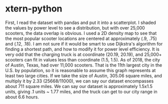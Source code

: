 # xtern-python
First, I read the dataset with pandas and put it into a scatterplot. I shaded the values by power level to see a distribution, but with over 25,000 scooters, the data overlap is obvious. I used a 2D density map to see that the most popular scooter locations are centered at approximately (.9, .75) and (.12, .18).
I am not sure if it would be smart to use Dijkstra's algorithm for finding a shortest path, and how to modify it for power level efficiency. It is very odd that the charging truck is at coordinate (20.19, 20.19), and 25,000+ scooters can fit in values less than coordinate (1.5, 1.5).
As of 2018, the city of Austin, Texas, had over 11,000 scooters. That is the 11th largest city in the U.S. by population, so it is reasonable to assume this graph represents at least two large cities. If we take the size of Austin, 305.06 square miles, and multiply it by 2.33 (25668/11000), we can say our dataset encompasses about 711 square miles. We can say our dataset is approximately 1.5x1.5 units, giving .1 units ~ 1.77 miles, and the truck can get to our city range in about 6.6 hours.
